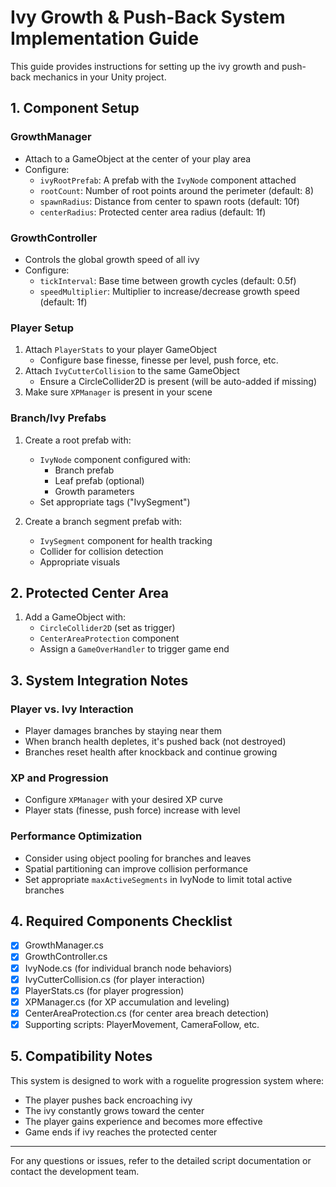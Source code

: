 # Ivy Growth & Push-Back System Implementation Guide

This guide provides instructions for setting up the ivy growth and push-back mechanics in your Unity project.

## 1. Component Setup

### GrowthManager
- Attach to a GameObject at the center of your play area
- Configure:
  - `ivyRootPrefab`: A prefab with the `IvyNode` component attached
  - `rootCount`: Number of root points around the perimeter (default: 8)
  - `spawnRadius`: Distance from center to spawn roots (default: 10f)
  - `centerRadius`: Protected center area radius (default: 1f)

### GrowthController
- Controls the global growth speed of all ivy
- Configure:
  - `tickInterval`: Base time between growth cycles (default: 0.5f)
  - `speedMultiplier`: Multiplier to increase/decrease growth speed (default: 1f)

### Player Setup
1. Attach `PlayerStats` to your player GameObject
   - Configure base finesse, finesse per level, push force, etc.
2. Attach `IvyCutterCollision` to the same GameObject
   - Ensure a CircleCollider2D is present (will be auto-added if missing)
3. Make sure `XPManager` is present in your scene

### Branch/Ivy Prefabs
1. Create a root prefab with:
   - `IvyNode` component configured with:
     - Branch prefab
     - Leaf prefab (optional)
     - Growth parameters
   - Set appropriate tags ("IvySegment")

2. Create a branch segment prefab with:
   - `IvySegment` component for health tracking
   - Collider for collision detection
   - Appropriate visuals

## 2. Protected Center Area

1. Add a GameObject with:
   - `CircleCollider2D` (set as trigger)
   - `CenterAreaProtection` component
   - Assign a `GameOverHandler` to trigger game end

## 3. System Integration Notes

### Player vs. Ivy Interaction
- Player damages branches by staying near them
- When branch health depletes, it's pushed back (not destroyed)
- Branches reset health after knockback and continue growing

### XP and Progression
- Configure `XPManager` with your desired XP curve
- Player stats (finesse, push force) increase with level

### Performance Optimization
- Consider using object pooling for branches and leaves
- Spatial partitioning can improve collision performance
- Set appropriate `maxActiveSegments` in IvyNode to limit total active branches

## 4. Required Components Checklist

- [x] GrowthManager.cs
- [x] GrowthController.cs
- [x] IvyNode.cs (for individual branch node behaviors)
- [x] IvyCutterCollision.cs (for player interaction)
- [x] PlayerStats.cs (for player progression)
- [x] XPManager.cs (for XP accumulation and leveling)
- [x] CenterAreaProtection.cs (for center area breach detection)
- [x] Supporting scripts: PlayerMovement, CameraFollow, etc.

## 5. Compatibility Notes

This system is designed to work with a roguelite progression system where:
- The player pushes back encroaching ivy
- The ivy constantly grows toward the center
- The player gains experience and becomes more effective
- Game ends if ivy reaches the protected center

---

For any questions or issues, refer to the detailed script documentation or contact the development team. 
